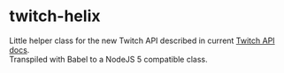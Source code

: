 # twitch-helix
Little helper class for the new Twitch API described in current [Twitch API docs](https://dev.twitch.tv/docs/api/reference).<br>
Transpiled with Babel to a NodeJS 5 compatible class.
